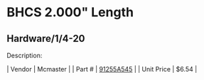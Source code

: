 # BHCS 2.000" Length
## Hardware/1/4-20
Description: 	 

| Vendor | Mcmaster | 
| Part # | [91255A545](http://www.mcmaster.com/) | 
| Unit Price | $6.54 | 
